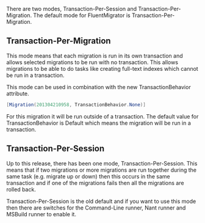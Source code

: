 There are two modes, Transaction-Per-Session and Transaction-Per-Migration. The default mode for FluentMigrator is Transaction-Per-Migration.

## Transaction-Per-Migration ##

This mode means that each migration is run in its own transaction and allows selected migrations to be run with no transaction. This allows migrations to be able to do tasks like creating full-text indexes which cannot be run in a transaction.

This mode can be used in combination with the new TransactionBehavior attribute.
```cs
[Migration(201304210958, TransactionBehavior.None)]
```
For this migration it will be run outside of a transaction. The default value for TransactionBehavior is Default which means the migration will be run in a transaction.

## Transaction-Per-Session ##

Up to this release, there has been one mode, Transaction-Per-Session. This means that if two migrations or more migrations are run together during the same task (e.g. migrate up or down) then this occurs in the same transaction and if one of the migrations fails then all the migrations are rolled back.

Transaction-Per-Session is the old default and if you want to use this mode then there are switches for the Command-Line runner, Nant runner and MSBuild runner to enable it.